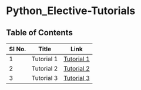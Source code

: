 # Python_Elective-Tutorials

## Table of Contents

| SI No. | Title                                               | Link                                                                                                  |
|--------|---------------------------------------------------------|-----------------------------------------------------------------------------------------------------------|
| 1      | Tutorial 1                      | [Tutorial 1 ](https://github.com/Viwvwek/Python_Elective-Tutorials/tree/main/Tutorial%201) |
|2 |Tutorial 2|[Tutorial 2](https://github.com/Viwvwek/Python_Elective-Tutorials/tree/main/Tutorial%202)|
|3 |Tutorial 3|[Tutorial 3](https://github.com/Viwvwek/Python_Elective-Tutorials/tree/main/Tutorial%202)|
